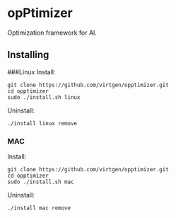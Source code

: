 # opPtimizer

Optimization framework for AI.

## Installing

###Linux
Install:
```
git clone https://github.com/virtgen/opptimizer.git
cd opptimizer
sudo ./install.sh linux
```

Uninstall:
```
./install linux remove
```

### MAC

Install:
```
git clone https://github.com/virtgen/opptimizer.git
cd opptimizer
sudo ./install.sh mac
```

Uninstall:
```
./install mac remove
```

